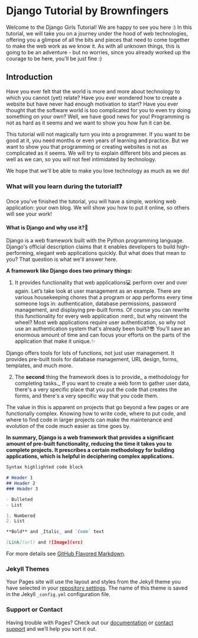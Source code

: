 # Django Tutorial by Brownfingers

Welcome to the Django Girls Tutorial! We are happy to see you here :) In this tutorial, we will take you on a journey under the hood of web technologies, offering you a glimpse of all the bits and pieces that need to come together to make the web work as we know it.
As with all unknown things, this is going to be an adventure - but no worries, since you already worked up the courage to be here, you'll be just fine :)

## Introduction

Have you ever felt that the world is more and more about technology to which you cannot (yet) relate? Have you ever wondered how to create a website but have never had enough motivation to start? Have you ever thought that the software world is too complicated for you to even try doing something on your own?
Well, we have good news for you! Programming is not as hard as it seems and we want to show you how fun it can be.

This tutorial will not magically turn you into a programmer. If you want to be good at it, you need months or even years of learning and practice. But we want to show you that programming or creating websites is not as complicated as it seems. We will try to explain different bits and pieces as well as we can, so you will not feel intimidated by technology.

We hope that we'll be able to make you love technology as much as we do!

### What will you learn during the tutorial:exclamation::question:

Once you've finished the tutorial, you will have a simple, working web application: your own blog. We will show you how to put it online, so others will see your work!

#### What is Django and why use it?:thought_balloon:

Django is a web framework built with the Python programming language. Django's official description claims that it enables developers to build high-performing, elegant web applications quickly. But what does that mean to you? That question is what we'll answer here.

**A framework like Django does two primary things:**
1. It provides functionality that web applications:computer: perform over and over again. Let’s take look at user management as an example. There are various housekeeping chores that a program or app performs every time someone logs in: authentication, database permissions, password management, and displaying pre-built forms.
Of course you can rewrite this functionality for every web application :nerd:, but why reinvent the wheel? Most web applications require user authentication, so why not use an authentication system that's already been built?:sunglasses: You'll save an enormous amount of time and can focus your efforts on the parts of the application that make it unique.:sparkles:

Django offers tools for lots of functions, not just user management. It provides pre-built tools for database management, URL design, forms, templates, and much more.

2. The **second** thing the framework does is to provide_ a methodology for completing tasks._ If you want to create a web form to gather user data, there's a very specific place that you put the code that creates the forms, and there's a very specific way that you code them.

The value in this is apparent on projects that go beyond a few pages or are functionally complex. Knowing how to write code, where to put code, and where to find code in larger projects can make the maintenance and evolution of the code much easier as time goes by.

**In summary, Django is a web framework that provides a significant amount of pre-built functionality, reducing the time it takes you to complete projects. It prescribes a certain methodology for building applications, which is helpful in deciphering complex applications.**

```markdown
Syntax highlighted code block

# Header 1
## Header 2
### Header 3

- Bulleted
- List

1. Numbered
2. List

**Bold** and _Italic_ and `Code` text

[Link](url) and ![Image](src)
```

For more details see [GitHub Flavored Markdown](https://guides.github.com/features/mastering-markdown/).

### Jekyll Themes

Your Pages site will use the layout and styles from the Jekyll theme you have selected in your [repository settings](https://github.com/TanyaDalvi/browfingers.io/settings). The name of this theme is saved in the Jekyll `_config.yml` configuration file.

### Support or Contact

Having trouble with Pages? Check out our [documentation](https://help.github.com/categories/github-pages-basics/) or [contact support](https://github.com/contact) and we’ll help you sort it out.
